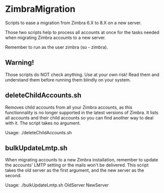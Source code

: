 # ZimbraMigration
Scripts to ease a migration from Zimbra 6.X to 8.X on a new server.

Those two scripts help to process all accounts at once for the tasks needed when migrating Zimbra accounts to a new server.

Remember to run as the user zimbra (su - zimbra).

## Warning!
Those scripts do NOT check anything. Use at your own risk! Read them and understand them before running them blindly on your system.

## deleteChildAccounts.sh
Removes child accounts from all your Zimbra accounts, as this functionnality is no longer supported in the latest versions of Zimbra. It lists all accounts and their child accounts so you can find another way to deal with it. The script takes no argument.

Usage: ./deleteChildAccounts.sh

## bulkUpdateLmtp.sh
When migrating accounts to a new Zimbra installation, remember to update the accounts' LMTP setting or the mails won't be delivered. This script takes the old server as the first argument, and the new server as the second.

Usage: ./bulkUpdateLmtp.sh OldServer NewServer
